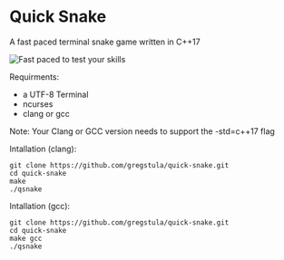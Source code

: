 # Quick Snake
A fast paced terminal snake game written in C++17

![Fast paced to test your skills](https://github.com/gregstula/quick-snake/blob/master/images/qsnake.gif)

Requirments:
  - a UTF-8 Terminal
  - ncurses
  - clang or gcc
  
Note: Your Clang or GCC version needs to support the -std=c++17 flag

Intallation (clang):

    git clone https://github.com/gregstula/quick-snake.git
    cd quick-snake
    make
    ./qsnake

Intallation (gcc):
    
    git clone https://github.com/gregstula/quick-snake.git
    cd quick-snake
    make gcc
    ./qsnake
